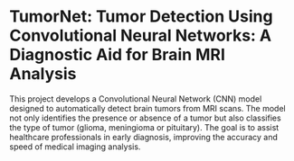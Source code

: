 # TumorNet: Tumor Detection Using Convolutional Neural Networks: A Diagnostic Aid for Brain MRI Analysis

This project develops a Convolutional Neural Network (CNN) model designed to automatically detect brain tumors from MRI scans. The model not only identifies the presence or absence of a tumor but also classifies the type of tumor (glioma, meningioma or pituitary). The goal is to assist healthcare professionals in early diagnosis, improving the accuracy and speed of medical imaging analysis.

